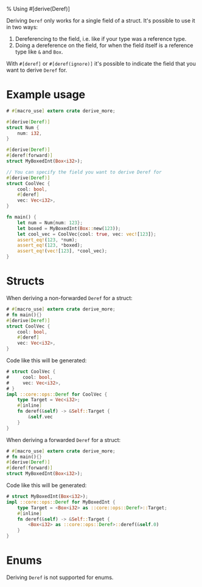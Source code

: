 % Using #[derive(Deref)]

Deriving `Deref` only works for a single field of a struct.
It's possible to use it in two ways:

1. Dereferencing to the field, i.e. like if your type was a reference type.
2. Doing a dereference on the field, for when the field itself is a reference type like `&` and `Box`.

With `#[deref]` or `#[deref(ignore)]` it's possible to indicate the field that
you want to derive `Deref` for.

# Example usage

```rust
# #[macro_use] extern crate derive_more;

#[derive(Deref)]
struct Num {
    num: i32,
}

#[derive(Deref)]
#[deref(forward)]
struct MyBoxedInt(Box<i32>);

// You can specify the field you want to derive Deref for
#[derive(Deref)]
struct CoolVec {
    cool: bool,
    #[deref]
    vec: Vec<i32>,
}

fn main() {
    let num = Num{num: 123};
    let boxed = MyBoxedInt(Box::new(123));
    let cool_vec = CoolVec{cool: true, vec: vec![123]};
    assert_eq!(123, *num);
    assert_eq!(123, *boxed);
    assert_eq!(vec![123], *cool_vec);
}
```

# Structs

When deriving a non-forwarded `Deref` for a struct:

```rust
# #[macro_use] extern crate derive_more;
# fn main(){}
#[derive(Deref)]
struct CoolVec {
    cool: bool,
    #[deref]
    vec: Vec<i32>,
}
```

Code like this will be generated:

```rust
# struct CoolVec {
#     cool: bool,
#     vec: Vec<i32>,
# }
impl ::core::ops::Deref for CoolVec {
    type Target = Vec<i32>;
    #[inline]
    fn deref(&self) -> &Self::Target {
        &self.vec
    }
}
```


When deriving a forwarded `Deref` for a struct:

```rust
# #[macro_use] extern crate derive_more;
# fn main(){}
#[derive(Deref)]
#[deref(forward)]
struct MyBoxedInt(Box<i32>);
```

Code like this will be generated:

```rust
# struct MyBoxedInt(Box<i32>);
impl ::core::ops::Deref for MyBoxedInt {
    type Target = <Box<i32> as ::core::ops::Deref>::Target;
    #[inline]
    fn deref(&self) -> &Self::Target {
        <Box<i32> as ::core::ops::Deref>::deref(&self.0)
    }
}
```

# Enums

Deriving `Deref` is not supported for enums.
